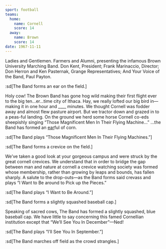 ```yaml
---
sport: football
teams:
  home:
    name: Cornell
    score: 14
  away:
    name: Brown
    score: 14
date: 1967-11-11
---
```


Ladies and Gentlemen. Farmers and Alumni, presenting the infamous Brown University Marching Band. Don Kent, President; Frank Marinaccio, Director; Don Herron and Ken Pasternak, Grange Representatives; And Your Voice of the Band, Paul Payton.

:sd[The Band forms an ear on the field.]

Holy cow! The Brown Band has gone hog wild making their first flight ever to the big ten…er…time city of Ithaca. Hay, we really lofted our big bird in—making it in one hour and \_\_\_\_ minutes. We thought Cornell was fodder away and almost flew pasture airport. But we tractor down and grazed in to a peas-ful landing. On the ground we herd some horse Cornell co-eds sheepishly singing “Those Magnificent Men In Their Flying Machine…” ...the Band has formed an <u>ear</u>ful of corn.

:sd[The Band plays “Those Magnificent Men In Their Flying Machines.”]

:sd[The Band forms a crevice on the field.]

We’ve taken a good look at your gorgeous campus and were struck by the great cornell crevices. We understand that in order to bridge the gap between man and nature at cornell a crevice watching society was formed whose membership, rather than growing by leaps and bounds, has fallen sharply. A salute to the drop-outs—as the Band forms said crevass and plays “I Want to Be around to Pick up the Pieces.”

:sd[The Band plays “I Want to Be Around.”]

:sd[The Band forms a slightly squashed baseball cap.]

Speaking of sacred cows, The Band has formed a slightly squashed, blue baseball cap. We have little to say concerning this famed Cornellian institution except that “We’ll See You In December”—Ned!

:sd[The Band plays “I’ll See You In September.”]

:sd[The Band marches off field as the crowd strangles.]
